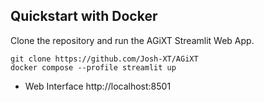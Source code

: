 ## Quickstart with Docker
Clone the repository and run the AGiXT Streamlit Web App.
```
git clone https://github.com/Josh-XT/AGiXT
docker compose --profile streamlit up
```

- Web Interface http://localhost:8501
